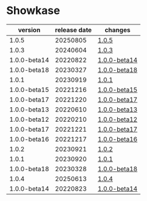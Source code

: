 # Showkase	


|version|release date|changes|
|---|---|---|
|1.0.5|20250805|[1.0.5](./1.0.5-20250805.md)|
|1.0.3|20240604|[1.0.3](./1.0.3-20240604.md)|
|1.0.0-beta14|20220822|[1.0.0-beta14](./1.0.0-beta14-20220822.md)|
|1.0.0-beta18|20230327|[1.0.0-beta18](./1.0.0-beta18-20230327.md)|
|1.0.1|20230919|[1.0.1](./1.0.1-20230919.md)|
|1.0.0-beta15|20221216|[1.0.0-beta15](./1.0.0-beta15-20221216.md)|
|1.0.0-beta17|20221220|[1.0.0-beta17](./1.0.0-beta17-20221220.md)|
|1.0.0-beta13|20220610|[1.0.0-beta13](./1.0.0-beta13-20220610.md)|
|1.0.0-beta12|20220210|[1.0.0-beta12](./1.0.0-beta12-20220210.md)|
|1.0.0-beta17|20221221|[1.0.0-beta17](./1.0.0-beta17-20221221.md)|
|1.0.0-beta16|20221217|[1.0.0-beta16](./1.0.0-beta16-20221217.md)|
|1.0.2|20230921|[1.0.2](./1.0.2-20230921.md)|
|1.0.1|20230920|[1.0.1](./1.0.1-20230920.md)|
|1.0.0-beta18|20230328|[1.0.0-beta18](./1.0.0-beta18-20230328.md)|
|1.0.4|20250613|[1.0.4](./1.0.4-20250613.md)|
|1.0.0-beta14|20220823|[1.0.0-beta14](./1.0.0-beta14-20220823.md)|
